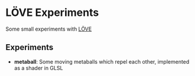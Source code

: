 # LÖVE Experiments
Some small experiments with [LÖVE](https://love2d.org/)

## Experiments
* **metaball**: Some moving metaballs which repel each other, implemented as a shader in GLSL

